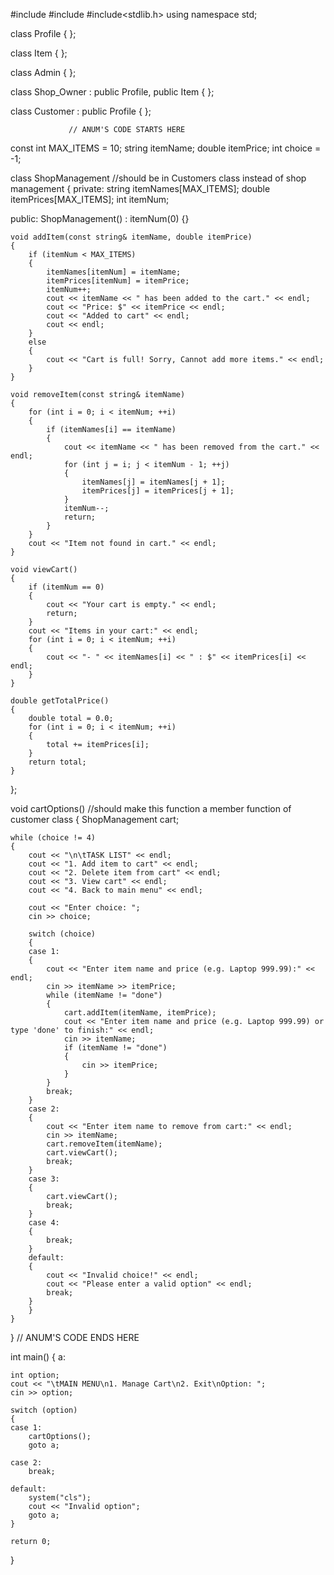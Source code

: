#include<iostream>
#include<string>
#include<stdlib.h>
using namespace std;

class Profile
{
};

class Item
{
};

class Admin
{
};

class Shop_Owner : public Profile, public Item
{
};

class Customer : public Profile
{
};

                 // ANUM'S CODE STARTS HERE 

const int MAX_ITEMS = 10;
string itemName;
double itemPrice;
int choice = -1;

class ShopManagement        //should be in Customers class instead of shop management
{
private:
    string itemNames[MAX_ITEMS];
    double itemPrices[MAX_ITEMS];
    int itemNum;

public:
    ShopManagement() : itemNum(0) {}

    void addItem(const string& itemName, double itemPrice)      
    {
        if (itemNum < MAX_ITEMS)
        {
            itemNames[itemNum] = itemName;
            itemPrices[itemNum] = itemPrice;
            itemNum++;
            cout << itemName << " has been added to the cart." << endl;
            cout << "Price: $" << itemPrice << endl;
            cout << "Added to cart" << endl;
            cout << endl;
        }
        else
        {
            cout << "Cart is full! Sorry, Cannot add more items." << endl;
        }
    }

    void removeItem(const string& itemName)
    {
        for (int i = 0; i < itemNum; ++i)
        {
            if (itemNames[i] == itemName)
            {
                cout << itemName << " has been removed from the cart." << endl;
                for (int j = i; j < itemNum - 1; ++j)
                {
                    itemNames[j] = itemNames[j + 1];
                    itemPrices[j] = itemPrices[j + 1];
                }
                itemNum--;
                return;
            }
        }
        cout << "Item not found in cart." << endl;
    }

    void viewCart()
    {
        if (itemNum == 0)
        {
            cout << "Your cart is empty." << endl;
            return;
        }
        cout << "Items in your cart:" << endl;
        for (int i = 0; i < itemNum; ++i)
        {
            cout << "- " << itemNames[i] << " : $" << itemPrices[i] << endl;
        }
    }

    double getTotalPrice()
    {
        double total = 0.0;
        for (int i = 0; i < itemNum; ++i)
        {
            total += itemPrices[i];
        }
        return total;
    }
};

void cartOptions()      //should make this function a member function of customer class 
{
    ShopManagement cart;

    while (choice != 4)
    {
        cout << "\n\tTASK LIST" << endl;
        cout << "1. Add item to cart" << endl;
        cout << "2. Delete item from cart" << endl;
        cout << "3. View cart" << endl;
        cout << "4. Back to main menu" << endl;

        cout << "Enter choice: ";
        cin >> choice;

        switch (choice)
        {
        case 1:
        {
            cout << "Enter item name and price (e.g. Laptop 999.99):" << endl;
            cin >> itemName >> itemPrice;
            while (itemName != "done")
            {
                cart.addItem(itemName, itemPrice);
                cout << "Enter item name and price (e.g. Laptop 999.99) or type 'done' to finish:" << endl;
                cin >> itemName;
                if (itemName != "done")
                {
                    cin >> itemPrice;
                }
            }
            break;
        }
        case 2:
        {
            cout << "Enter item name to remove from cart:" << endl;
            cin >> itemName;
            cart.removeItem(itemName);
            cart.viewCart();
            break;
        }
        case 3:
        {
            cart.viewCart();
            break;
        }
        case 4:
        {
            break;
        }
        default:
        {
            cout << "Invalid choice!" << endl;
            cout << "Please enter a valid option" << endl;
            break;
        }
        }
    }
}
            // ANUM'S CODE ENDS HERE

int main()
{
a: 

    int option;
    cout << "\tMAIN MENU\n1. Manage Cart\n2. Exit\nOption: ";
    cin >> option;

    switch (option)
    {
    case 1:
        cartOptions();
        goto a;

    case 2:
        break;

    default:
        system("cls");
        cout << "Invalid option";
        goto a;
    }
   
    return 0;
}

